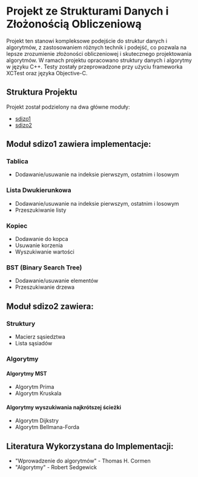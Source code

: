 # Projekt ze Strukturami Danych i Złożonością Obliczeniową
Projekt ten stanowi kompleksowe podejście do struktur danych i algorytmów, z zastosowaniem różnych technik i podejść, co pozwala na lepsze zrozumienie złożoności obliczeniowej i skutecznego projektowania algorytmów.
W ramach projektu opracowano struktury danych i algorytmy w języku C++. Testy zostały przeprowadzone przy użyciu frameworka XCTest oraz języka Objective-C.

## Struktura Projektu

Projekt został podzielony na dwa główne moduły:

- [sdizo1](https://github.com/SzymonSergiusz/sdizo1)
- [sdizo2](https://github.com/SzymonSergiusz/sdizo2)

## Moduł sdizo1 zawiera implementacje:

### Tablica
- Dodawanie/usuwanie na indeksie pierwszym, ostatnim i losowym

### Lista Dwukierunkowa
- Dodawanie/usuwanie na indeksie pierwszym, ostatnim i losowym
- Przeszukiwanie listy

### Kopiec
- Dodawanie do kopca
- Usuwanie korzenia
- Wyszukiwanie wartości

### BST (Binary Search Tree)
- Dodawanie/usuwanie elementów
- Przeszukiwanie drzewa

## Moduł sdizo2 zawiera:

### Struktury

- Macierz sąsiedztwa
- Lista sąsiadów

### Algorytmy

#### Algorytmy MST
- Algorytm Prima
- Algorytm Kruskala

#### Algorytmy wyszukiwania najkrótszej ścieżki
- Algorytm Dijkstry
- Algorytm Bellmana-Forda

## Literatura Wykorzystana do Implementacji:

- "Wprowadzenie do algorytmów" - Thomas H. Cormen
- "Algorytmy" - Robert Sedgewick

